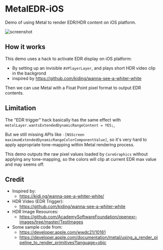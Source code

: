 # MetalEDR-iOS
Demo of using Metal to render EDR/HDR content on iOS platform.

![screenshot](https://user-images.githubusercontent.com/353943/121794490-258bfc80-cc3b-11eb-9efe-28ebc1e430c3.gif)

## How it works

This demo uses a hack to activate EDR display on iOS platform:
  
  - By setting up an invisible `AVPlayerLayer`, and plays short HDR video clip in the backgrond
  - inspired by https://github.com/kiding/wanna-see-a-whiter-white

Then we can use Metal with a Float Point pixel format to output EDR contents.

## Limitation

The "EDR trigger" hack basically   has the same effect with `metalLayer.wantsExtendedDynamicRangeContent = YES;`, 

But we still missing APIs like `-[NSScreen maximumExtendedDynamicRangeColorComponentValue]`, so it's very hard to apply appropriate tone-mapping within Metal rendering process.

This demo outputs the raw pixel values loaded by `CoreGraphics` without applying any tone-mapping, so the colors will clip at current EDR max value and may seems off.

## Credit

- Inspired by: 
  - https://kidi.ng/wanna-see-a-whiter-white/
- HDR Video (EDR Trigger): 
  - https://github.com/kiding/wanna-see-a-whiter-white
- HDR Image Resources: 
  - https://github.com/AcademySoftwareFoundation/openexr-images/tree/master/TestImages
- Some sample code from: 
  - https://developer.apple.com/wwdc21/10161
  - https://developer.apple.com/documentation/metal/using_a_render_pipeline_to_render_primitives?language=objc
